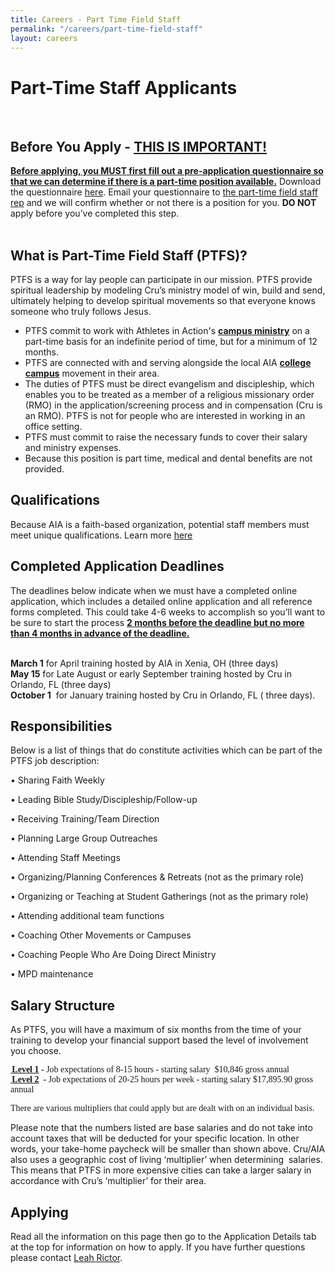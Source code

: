 ```yaml
---
title: Careers - Part Time Field Staff
permalink: "/careers/part-time-field-staff"
layout: careers
---
```

<div class="row"><div class="col-md-12"><h1 class="MsoNoSpacing"><span style="border: none windowtext 1.0pt; mso-border-alt: none windowtext 0in; padding: 0in; mso-bidi-font-style: italic;">Part-Time Staff Applicants</span></h1><p><img src="/uploads/careers/lindsey-web.jpg" alt="" class="img-responsive pull-right col-md-5" /><br /><br /></p><h2 class="p1">Before You Apply - <span style="text-decoration: underline;">THIS IS IMPORTANT!</span></h2><p class="p1"><span style="text-decoration: underline;"><strong>Before applying, you MUST first fill out a pre-application questionnaire so that we can determine if there is a part-time position available.</strong></span> Download the questionnaire <a href="/uploads/careers/PTFS_pre_ap_questionnaire.docx">here</a>.&nbsp;Email your questionnaire to <a href="mailto:jacque.nelson@athletesinaction.org">the part-time field staff rep</a> and we will confirm whether or not there is a position for you. <strong>DO NOT</strong> apply before you&rsquo;ve completed this step.<br /><br /></p><h2 class="p1">What is Part-Time Field Staff (PTFS)?&nbsp;</h2><p class="p1">PTFS<span class="s2">&nbsp;</span>is a way for lay people can participate in our mission. PTFS provide spiritual leadership by modeling Cru&rsquo;s ministry model of win, build and send, ultimately helping to develop spiritual movements so that everyone knows someone who truly follows Jesus.</p><ul class="ul1" style="margin-bottom: 20px;"><li class="li3">PTFS commit to work with Athletes in Action's <strong><span style="text-decoration: underline;">campus ministry</span></strong> on a part-time basis for an indefinite period of time, but for a minimum of 12 months.</li><li class="li3">PTFS are connected with and serving alongside the local AIA <span style="text-decoration: underline;"><strong>college campus</strong></span> movement in their area.</li><li class="li3">The duties of PTFS must be direct evangelism and discipleship,&nbsp;which enables you to be treated as a member of a religious missionary order (RMO) in the application/screening process and in compensation (Cru is an RMO). PTFS is not for people who are interested in working in an office setting.</li><li class="li3">PTFS must commit to raise the necessary funds to cover their salary and ministry expenses.</li><li class="li3">Because this position is part time, medical and dental benefits are not provided.</li></ul><h2 class="p1">Qualifications</h2><p>Because AIA is a faith-based organization, potential staff members must meet unique qualifications. Learn more <a href="/careers/qualifications">here</a></p><h2 class="p1">Completed Application Deadlines</h2><p class="p2">The deadlines below indicate when we must have a completed online application, which includes a detailed online application and all reference forms completed. This could take 4-6 weeks to accomplish so you&rsquo;ll want to be sure to start the process <span style="text-decoration: underline;"><strong>2 months&nbsp;before the deadline but no more than 4 months in advance of the deadline.</strong></span><br /><br /></p><p class="p1"><b>March 1</b> for April training hosted by AIA in Xenia, OH<span class="s1"> (three days)<br /> </span><b>May 15</b><span class="s2">&nbsp;</span>for Late August or early September training hosted by Cru in Orlando, FL<span class="s1"> (three days)</span><br /><strong>October 1</strong>&nbsp; <b></b>for January training hosted by Cru in Orlando, FL ( three days).</p><h2>Responsibilities</h2><p>Below is a list of things that do constitute activities which can be part of the PTFS job description:</p><p class="p1">&bull; Sharing Faith Weekly</p><p class="p1">&bull; Leading Bible Study/Discipleship/Follow-&shy;up</p><p class="p1">&bull; Receiving Training/Team Direction</p><p class="p1">&bull; Planning Large Group Outreaches</p><p class="p1">&bull; Attending Staff Meetings</p><p class="p1">&bull; Organizing/Planning Conferences &amp; Retreats (not as the primary role)</p><p class="p1">&bull; Organizing or Teaching at Student Gatherings (not as the primary role)</p><p class="p1">&bull; Attending additional team functions</p><p class="p1">&bull; Coaching Other Movements or Campuses</p><p class="p1">&bull; Coaching People Who Are Doing Direct Ministry</p><p class="p1">&bull; MPD maintenance</p><h2>Salary Structure&nbsp;</h2><p class="p1">As PTFS, you will have a maximum of six months from the time of your training to develop your financial support based the level of involvement you choose.&nbsp;</p><p class="p1"><span style="text-decoration: underline;"><strong><span style="text-indent: -0.25in; font-family: '&infin;&Ocirc;ˇ&oslash;&loz;F&iquest;&yen;&copy;&dagger;&deg;6UEHˇ&oslash;0&hellip;-F&lsquo;&Eacute;@';"><span style="font-stretch: normal; font-size: 7pt; line-height: normal; font-family: 'Times New Roman';">&nbsp;</span></span></strong></span><span style="text-indent: -0.25in; font-family: '&infin;&Ocirc;ˇ&oslash;&loz;F&iquest;&yen;&copy;&dagger;&deg;6UEHˇ&oslash;0&hellip;-F&lsquo;&Eacute;@';"><span style="text-decoration: underline;"><strong>Level 1</strong></span><strong> - </strong>Job expectations of 8-15 hours - starting salary&nbsp; $10,846 gross annual</span><span style="font-family: '&infin;&Ocirc;ˇ&oslash;&loz;F&iquest;&yen;&copy;&dagger;&deg;6UEHˇ&oslash;0&hellip;-F&lsquo;&Eacute;@';"><strong><span style="color: #222222; font-family: arial, sans-serif; font-size: 12.8px; font-style: normal; font-variant: normal; font-weight: normal; letter-spacing: normal; line-height: normal; orphans: auto; text-align: start; text-indent: 0px; text-transform: none; white-space: normal; widows: 1; word-spacing: 0px; -webkit-text-stroke-width: 0px; display: inline !important; float: none; background-color: #ffffff;"></span></strong></span><br /><span style="text-decoration: underline;"><strong><span style="text-indent: -0.25in; font-family: '&infin;&Ocirc;ˇ&oslash;&loz;F&iquest;&yen;&copy;&dagger;&deg;6UEHˇ&oslash;0&hellip;-F&lsquo;&Eacute;@';"><span style="font-stretch: normal; font-size: 7pt; line-height: normal; font-family: 'Times New Roman';">&nbsp;</span></span></strong></span><span style="text-indent: -0.25in; font-family: '&infin;&Ocirc;ˇ&oslash;&loz;F&iquest;&yen;&copy;&dagger;&deg;6UEHˇ&oslash;0&hellip;-F&lsquo;&Eacute;@';"><span style="text-decoration: underline;"><strong>Level 2</strong></span><strong>&nbsp; </strong><strong>-</strong> Job expectations of 20-25 hours per week - starting salary $17,895.90 gross annual</span><br /><span style="text-indent: -0.25in; font-family: '&infin;&Ocirc;ˇ&oslash;&loz;F&iquest;&yen;&copy;&dagger;&deg;6UEHˇ&oslash;0&hellip;-F&lsquo;&Eacute;@';"></span></p><p class="p1"><span style="text-indent: -0.25in; font-family: '&infin;&Ocirc;ˇ&oslash;&loz;F&iquest;&yen;&copy;&dagger;&deg;6UEHˇ&oslash;0&hellip;-F&lsquo;&Eacute;@';">There are various multipliers that could apply but are dealt with on an individual basis.</span></p><p>Please note that the numbers listed are base salaries and do not take into account taxes that will be deducted for your specific location. In other words, your take-home paycheck will be smaller than shown above. Cru/AIA also uses a geographic cost of living &lsquo;multiplier&rsquo; when determining&nbsp; salaries. This means that PTFS in more expensive cities can take a larger salary in accordance with Cru&rsquo;s &lsquo;multiplier&rsquo; for their area<span class="s2">.</span></p><h2 class="p1">Applying</h2><p>Read all the information on this page then go to the Application Details tab at the top for information on how to apply. If you have further questions please contact <a href="mailto:leah.rictor@athletesinaction.org">Leah Rictor</a>.</p></div></div>
